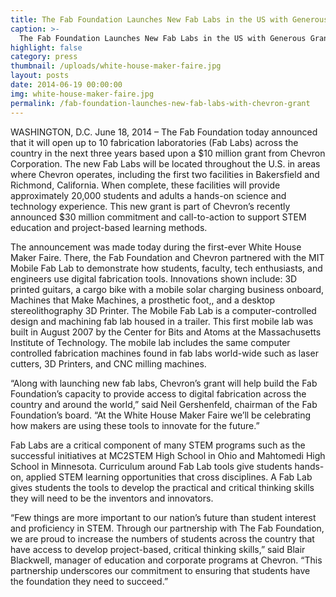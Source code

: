 ```yaml
---
title: The Fab Foundation Launches New Fab Labs in the US with Generous Grant from Chevron
caption: >-
  The Fab Foundation Launches New Fab Labs in the US with Generous Grant from Chevron
highlight: false
category: press
thumbnail: /uploads/white-house-maker-faire.jpg
layout: posts
date: 2014-06-19 00:00:00
img: white-house-maker-faire.jpg
permalink: /fab-foundation-launches-new-fab-labs-with-chevron-grant
---
```


WASHINGTON, D.C. June 18, 2014 – The Fab Foundation today announced that it will open up to 10 fabrication laboratories (Fab Labs) across the country in the next three years based upon a $10 million grant from Chevron Corporation.
The new Fab Labs will be located throughout the U.S. in areas where Chevron operates, including the first two facilities in Bakersfield and Richmond, California. When complete, these facilities will provide approximately 20,000 students and adults a hands-on science and technology experience.
This new grant is part of Chevron’s recently announced $30 million commitment and call-to-action to support STEM education and project-based learning methods.

The announcement was made today during the first-ever White House Maker Faire. There, the Fab Foundation and Chevron partnered with the MIT Mobile Fab Lab to demonstrate how students, faculty, tech enthusiasts, and engineers use digital fabrication tools. Innovations shown include: 3D printed guitars, a cargo bike with a mobile solar charging business onboard, Machines that Make Machines, a prosthetic foot,, and a desktop stereolithography 3D Printer. The Mobile Fab Lab is a computer-controlled design and machining fab lab housed in a trailer. This first mobile lab was built in August 2007 by the Center for Bits and Atoms at the Massachusetts Institute of Technology. The mobile lab includes the same computer controlled fabrication machines found in fab labs world-wide such as laser cutters, 3D Printers, and CNC milling machines. 

“Along with launching new fab labs, Chevron’s grant will help build the Fab Foundation’s capacity to provide access to digital fabrication across the country and around the world,” said Neil Gershenfeld, chairman of the Fab Foundation’s board. “At the White House Maker Faire we’ll be celebrating how makers are using these tools to innovate for the future.”

Fab Labs are a critical component of many STEM programs such as the successful initiatives at MC2STEM High School in Ohio and Mahtomedi High School in Minnesota. Curriculum around Fab Lab tools give students hands-on, applied STEM learning opportunities that cross disciplines. A Fab Lab gives students the tools to develop the practical and critical thinking skills they will need to be the inventors and innovators.

“Few things are more important to our nation’s future than student interest and proficiency in STEM. Through our partnership with The Fab Foundation, we are proud to increase the numbers of students across the country that have access to develop project-based, critical thinking skills,” said Blair Blackwell, manager of education and corporate programs at Chevron. “This partnership underscores our commitment to ensuring that students have the foundation they need to succeed.”